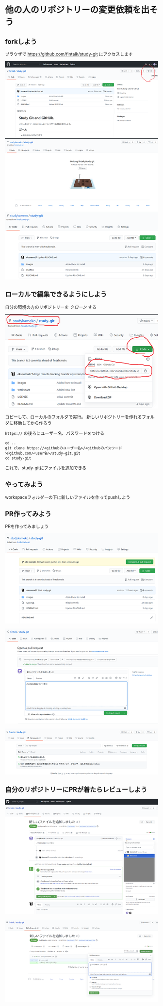 # 他の人のリポジトリーの変更依頼を出そう

## forkしよう

ブラウザで https://github.com/fintalk/study-git にアクセスします

![image](images/fork01.png)
![image](images/fork02.png)
![image](images/fork03.png)

## ローカルで編集できるようにしよう
自分の環境の方のリポジトリーを *クローン* する

![image](images/fork04.png)

コピーして、ローカルのフォルダで実行。
新しいリポジトリーを作れるフォルダに移動してから作ろう

`https://` の後ろにユーザー名、パスワードをつける

```
cd ..
git clone https://<githubのユーザー名>/<githubのパスワード>@github.com/<user名>/study-git.git
cd study-git
```

これで、study-gitにファイルを追加できる

## やってみよう
workspaceフォルダーの下に新しいファイルを作ってpushしよう

## PR作ってみよう

PRを作ってみましょう

![image](images/fork10.png)

![image](images/fork11.png)

![image](images/fork12.png)

## 自分のリポジトリーにPRが着たらレビューしよう

![image](images/fork20.png)

![image](images/fork21.png)

